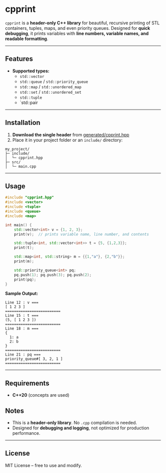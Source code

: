 # cpprint

`cpprint` is a **header-only C++ library** for beautiful, recursive printing of STL containers, tuples, maps, and even priority queues. Designed for **quick debugging**, it prints variables with **line numbers, variable names, and readable formatting**.

---

## Features

- **Supported types:**
    - `std::vector`
    - `std::queue` / `std::priority_queue`
    - `std::map` / `std::unordered_map`
    - `std::set` / `std::unordered_set`
    - `std::tuple`
    - `std::pair
---

## Installation

1. **Download the single header** from [generated/cpprint.hpp](generated/cpprint.hpp)
2. Place it in your project folder or an `include/` directory:

```
my_project/
├─ include/
│  └─ cpprint.hpp
├─ src/
│  └─ main.cpp
```

---

## Usage

```cpp
#include "cpprint.hpp"
#include <vector>
#include <tuple>
#include <queue>
#include <map>

int main() {
    std::vector<int> v = {1, 2, 3};
    print(v);  // prints variable name, line number, and contents

    std::tuple<int, std::vector<int>> t = {5, {1,2,3}};
    print(t);

    std::map<int, std::string> m = {{1,"a"}, {2,"b"}};
    print(m);

    std::priority_queue<int> pq;
    pq.push(1); pq.push(3); pq.push(2);
    print(pq);
}
```

**Sample Output:**

```
Line 12 : v ===
[ 1 2 3 ]
=========================
Line 15 : t ===
(5, [ 1 2 3 ])
=========================
Line 18 : m ===
{
  1: a
  2: b
}
=========================
Line 21 : pq ===
priority_queue#[ 3, 2, 1 ]
=========================
```

---

## Requirements

- **C++20** (concepts are used)

## Notes

- This is a **header-only library**. No `.cpp` compilation is needed.
- Designed for **debugging and logging**, not optimized for production performance.

---

## License

MIT License – free to use and modify.